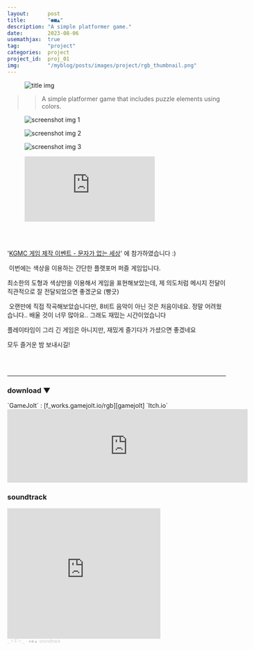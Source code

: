```yaml
---
layout:      post
title:       "●■▲"
description: "A simple platformer game."
date:        2023-08-06
usemathjax:  true
tag:         "project"
categories:  project
project_id:  proj_01
img:         "/myblog/posts/images/project/rgb_thumbnail.png"
---
```


<figure>
    <img class="title-image" src="{{site.image_location}}/project/rgb_title.png" alt="title img">
</figure>

>> A simple platformer game that includes puzzle elements using colors.

<div class="screenshot-list">
    <figure>
        <img class="screenshot" src="{{site.image_location}}/project/rgb_screenshot_01.png" alt="screenshot img 1">
    </figure>
    <figure>
        <img class="screenshot" src="{{site.image_location}}/project/rgb_screenshot_02.png" alt="screenshot img 2">
    </figure>
    <figure>
        <img class="screenshot" src="{{site.image_location}}/project/rgb_screenshot_03.png" alt="screenshot img 3">
    </figure>
</div>

<figure>
    <div class="video">
        <iframe src="https://www.youtube.com/embed/lIIkXq62Xwk?si=MQfEwX4vw5lWmE2C" title="YouTube video player" frameborder="0" allow="accelerometer; autoplay; clipboard-write; encrypted-media; gyroscope; picture-in-picture; web-share" allowfullscreen></iframe>
    </div>
</figure>

<br/>
<br/>

'[KGMC 게임 제작 이벤트 - 문자가 없는 세상](https://cafe.naver.com/crazygm/229833)' 에 참가하였습니다 :)

​
이번에는 색상을 이용하는 간단한 플랫포머 퍼즐 게임입니다.

최소한의 도형과 색상만을 이용해서 게임을 표현해보았는데,
제 의도처럼 메시지 전달이 직관적으로 잘 전달되었으면 좋겠군요 (빵긋)

​
오랜만에 직접 작곡해보았습니다만, 8비트 음악이 아닌 것은 처음이네요.
정말 어려웠습니다.. 배울 것이 너무 많아요..
그래도 재밌는 시간이었습니다


플레이타임이 그리 긴 게임은 아니지만, 재밌게 즐기다가 가셨으면 좋겠네요

모두 즐거운 밤 보내시길!

<br/>
<br/>

---

<h3>download ▼</h3>
`GameJolt` : [f_works.gamejolt.io/rgb][gamejolt]  
`Itch.io`
<iframe frameborder="0" src="https://itch.io/embed/2355666?linkback=true&amp;border_width=2&amp;bg_color=131619&amp;fg_color=eeeeee&amp;link_color=ff792a&amp;border_color=3c3c3c" width="554" height="169"><a href="https://f-works.itch.io/rgb">●■▲ by _ = F = _</a></iframe>

<h3>soundtrack</h3>
<iframe width="70%" height="300" scrolling="no" frameborder="no" allow="autoplay" src="https://w.soundcloud.com/player/?url=https%3A//api.soundcloud.com/playlists/1666679827&color=%23ffb12e&auto_play=false&hide_related=false&show_comments=true&show_user=true&show_reposts=false&show_teaser=true&visual=true"></iframe><div style="font-size: 10px; color: #cccccc;line-break: anywhere;word-break: normal;overflow: hidden;white-space: nowrap;text-overflow: ellipsis; font-family: Interstate,Lucida Grande,Lucida Sans Unicode,Lucida Sans,Garuda,Verdana,Tahoma,sans-serif;font-weight: 100;"><a href="https://soundcloud.com/f_works" title="_ = F = _" target="_blank" style="color: #cccccc; text-decoration: none;">_ = F = _</a> · <a href="https://soundcloud.com/f_works/sets/soundtrack" title="●■▲ soundtrack" target="_blank" style="color: #cccccc; text-decoration: none;">●■▲ soundtrack</a></div>

[gamejolt]: https://gamejolt.com/games/rgb/830124